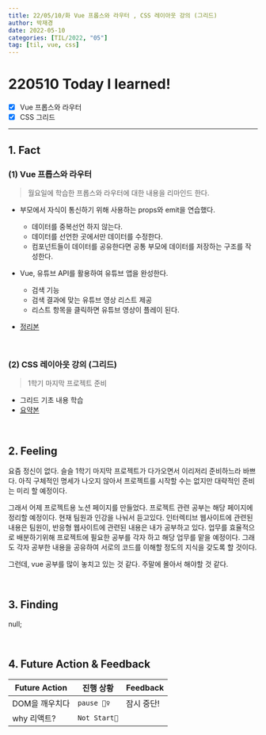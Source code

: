 ```yaml
---
title: 22/05/10/화 Vue 프롭스와 라우터 , CSS 레이아웃 강의 (그리드)
author: 박재경
date: 2022-05-10
categories: [TIL/2022, "05"]
tag: [til, vue, css]
---
```


# 220510 Today I learned!

- [x]  Vue 프롭스와 라우터
- [x] CSS 그리드

---

## 1. Fact 

### (1) Vue 프롭스와 라우터

> 월요일에 학습한 프롭스와 라우터에 대한 내용을 리마인드 한다. 

- 부모에서 자식이 통신하기 위해 사용하는 props와 emit을 연습했다.
  - 데이터를 중복선언 하지 않는다.
  - 데이터를 선언한 곳에서만 데이터를 수정한다.
  - 컴포넌트들이 데이터를 공유한다면 공통 부모에 데이터를 저장하는 구조를 작성한다. 

- Vue, 유튜브 API를 활용하여 유튜브 앱을 완성한다. 
  - 검색 기능
  - 검색 결과에 맞는 유튜브 영상 리스트 제공
  - 리스트 항목을 클릭하면 유튜브 영상이 플레이 된다. 

- [정리본](https://github.com/JaeKP/Study/blob/master/web/JS/vue/Vue_%ED%94%84%EB%A1%AD%EC%8A%A4%EC%99%80_%EB%9D%BC%EC%9A%B0%ED%84%B0.md)

<br>

### (2) CSS 레이아웃 강의 (그리드) 

> 1학기 마지막 프로젝트 준비 

- 그리드 기초 내용 학습 
- [요약본](https://evanescent-tuba-146.notion.site/Grid-c27096c64704461991bf43e3901e40f6)

<br>

## 2. Feeling

요즘 정신이 없다. 슬슬 1학기 마지막 프로젝트가 다가오면서 이리저리 준비하느라 바쁘다. 아직 구체적인 명세가 나오지 않아서 프로젝트를 시작할 수는 없지만 대략적인 준비는 미리 할 예정이다. 

그래서 어제 프로젝트용 노션 페이지를 만들었다. 프로젝트 관련 공부는 해당 페이지에 정리할 예정이다. 현재 팀원과 인강을 나눠서 듣고있다. 인터렉티브 웹사이트에 관련된 내용은 팀원이, 반응형 웹사이트에 관련된 내용은 내가 공부하고 있다. 업무를 효율적으로 배분하기위해 프로젝트에 필요한 공부를 각자 하고 해당 업무를 맡을 예정이다. 그래도 각자 공부한 내용을 공유하여 서로의 코드를 이해할 정도의 지식을 갖도록 할 것이다. 

그런데, vue 공부를 많이 놓치고 있는 것 같다. 주말에 몰아서 해야할 것 같다. 

<br>

## 3. Finding 

null;

<br>

## 4. Future Action & Feedback

| Future Action  | 진행 상황    | Feedback   |
| -------------- | ------------ | ---------- |
| DOM을 깨우치다 | `pause 🤦‍♀️`   | 잠시 중단! |
| why 리액트?    | `Not Start🌙` |            |

<br>
